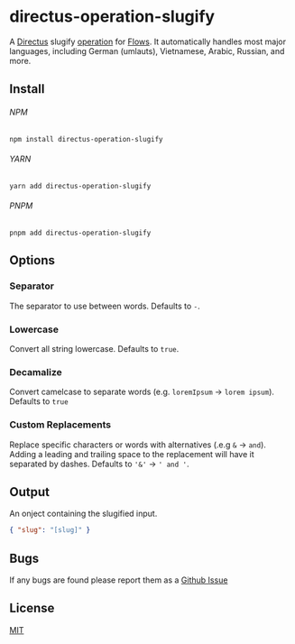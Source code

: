# directus-operation-slugify

A [Directus](https://directus.io/) slugify [operation](https://docs.directus.io/app/flows/operations.html) for [Flows](https://docs.directus.io/app/flows.html#flows). It automatically handles most major languages, including German (umlauts), Vietnamese, Arabic, Russian, and more.

## Install

###### NPM

```shell
npm install directus-operation-slugify
```

###### YARN

```shell
yarn add directus-operation-slugify
```

###### PNPM

```shell
pnpm add directus-operation-slugify
```

## Options

### Separator

The separator to use between words. Defaults to `-`.

### Lowercase

Convert all string lowercase. Defaults to `true`.

### Decamalize

Convert camelcase to separate words (e.g. `loremIpsum` -> `lorem ipsum`). Defaults to `true`

### Custom Replacements

Replace specific characters or words with alternatives (.e.g `&` -> `and`). Adding a leading and trailing space to the replacement will have it separated by dashes. Defaults to `'&'` -> `' and '`.

## Output

An onject containing the slugified input.

```json
{ "slug": "[slug]" }
```

## Bugs

If any bugs are found please report them as a [Github Issue](https://github.com/ComfortablyCoding/directus-operation-slugify/issues)

## License

[MIT](https://github.com/ComfortablyCoding/directus-operation-slugify/blob/main/LICENSE)
